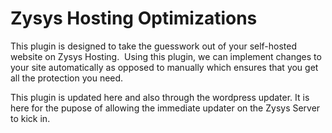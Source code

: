 Zysys Hosting Optimizations
===========================
This plugin is designed to take the guesswork out of your self-hosted website on Zysys Hosting.  Using this plugin, we can implement changes to your site automatically as opposed to manually which ensures that you get all the protection you need.


This plugin is updated here and also through the wordpress updater.  It is here for the pupose of allowing the immediate updater on the Zysys Server to kick in.
